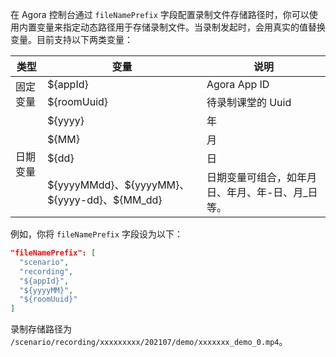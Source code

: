 在 Agora 控制台通过 `fileNamePrefix` 字段配置录制文件存储路径时，你可以使用内置变量来指定动态路径用于存储录制文件。当录制发起时，会用真实的值替换变量。目前支持以下两类变量：

<table>
<thead>
  <tr>
    <th>类型</th>
    <th>变量</th>
    <th>说明</th>
  </tr>
</thead>
<tbody>
  <tr>
    <td rowspan="2">固定变量</td>
    <td>${appId}</td>
    <td>Agora App ID</td>
  </tr>
  <tr>
    <td>${roomUuid}</td>
    <td>待录制课堂的 Uuid</td>
  </tr>
  <tr>
    <td rowspan="4">日期变量</td>
    <td>${yyyy}</td>
    <td>年</td>
  </tr>
  <tr>
    <td>${MM}</td>
    <td>月</td>
  </tr>
  <tr>
    <td>${dd}</td>
    <td>日</td>
  </tr>
  <tr>
    <td>${yyyyMMdd}、${yyyyMM}、${yyyy-dd}、${MM_dd}</td>
    <td>日期变量可组合，如年月日、年月、年-日、月_日等。</td>
  </tr>
</tbody>
</table>

例如，你将 `fileNamePrefix` 字段设为以下：

```json
"fileNamePrefix": [
  "scenario", 
  "recording",
  "${appId}",
  "${yyyyMM}",
  "${roomUuid}"
]
```

录制存储路径为 `/scenario/recording/xxxxxxxxx/202107/demo/xxxxxxx_demo_0.mp4`。